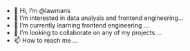 - 👋 Hi, I’m @lawmans
- 👀 I’m interested in data analysis and frontend engineering...
- 🌱 I’m currently learning frontend engineering ...
- 💞️ I’m looking to collaborate on any of my projects ...
- 📫 How to reach me ...

<!---
lawmans/lawmans is a ✨ special ✨ repository because its `README.md` (this file) appears on your GitHub profile.
You can click the Preview link to take a look at your changes.
--->
